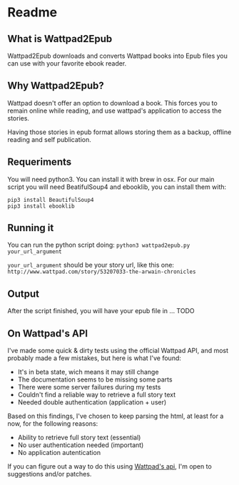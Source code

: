 # Readme

## What is Wattpad2Epub

Wattpad2Epub downloads and converts Wattpad books into Epub files you can use
with your favorite ebook reader.

## Why Wattpad2Epub?

Wattpad doesn't offer an option to download a book. This forces you to remain
online while reading, and use wattpad's application to access the stories.

Having those stories in epub format allows storing them as a backup, offline
reading and self publication.

## Requeriments

You will need python3. You can install it with brew in osx.
For our main script you will need BeatifulSoup4 and ebooklib,
you can install them with:
```
pip3 install BeautifulSoup4
pip3 install ebooklib
```

## Running it

You can run the python script doing:
`python3 wattpad2epub.py your_url_argument`

`your_url_argument` should be your story url, like this one: `http://www.wattpad.com/story/53207033-the-arwain-chronicles`

## Output

After the script finished, you will have your epub file in ...
TODO

## On Wattpad's API

I've made some quick & dirty tests using the official Wattpad API, and most
probably made a few mistakes, but here is what I've found:

  - It's in beta state, wich means it may still change
  - The documentation seems to be missing some parts
  - There were some server failures during my tests
  - Couldn't find a reliable way to retrieve a full story text
  - Needed double authentication (application + user)

Based on this findings, I've chosen to keep parsing the html, at least for a
now, for the following reasons:

  - Ability to retrieve full story text (essential)
  - No user authentication needed (important)
  - No application autentication

If you can figure out a way to do this using [Wattpad's
api](https://developer.wattpad.com/docs/api), I'm open to suggestions and/or
patches.

